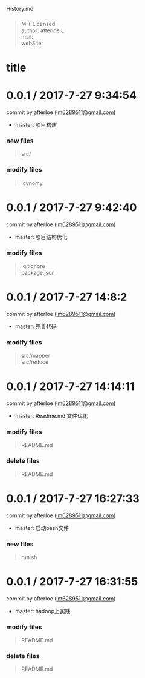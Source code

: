 History.md
###
> MIT Licensed  
> author: afterloe.L  
> mail:   
> webSite:   

title
===


0.0.1 / 2017-7-27 9:34:54
==================
commit by afterloe (lm6289511@gmail.com)

  * master: 项目构建


### new files
> src/  

### modify files
> .cynomy  


0.0.1 / 2017-7-27 9:42:40
==================
commit by afterloe (lm6289511@gmail.com)

  * master: 项目结构优化


### modify files
> .gitignore  
> package.json  


0.0.1 / 2017-7-27 14:8:2
==================
commit by afterloe (lm6289511@gmail.com)

  * master: 完善代码


### modify files
> src/mapper  
> src/reduce  


0.0.1 / 2017-7-27 14:14:11
==================
commit by afterloe (lm6289511@gmail.com)

  * master: Readme.md 文件优化


### modify files
> README.md  

### delete files
> README.md  


0.0.1 / 2017-7-27 16:27:33
==================
commit by afterloe (lm6289511@gmail.com)

  * master: 启动bash文件


### new files
> run.sh  


0.0.1 / 2017-7-27 16:31:55
==================
commit by afterloe (lm6289511@gmail.com)

  * master: hadoop上实践


### modify files
> README.md  

### delete files
> README.md  

